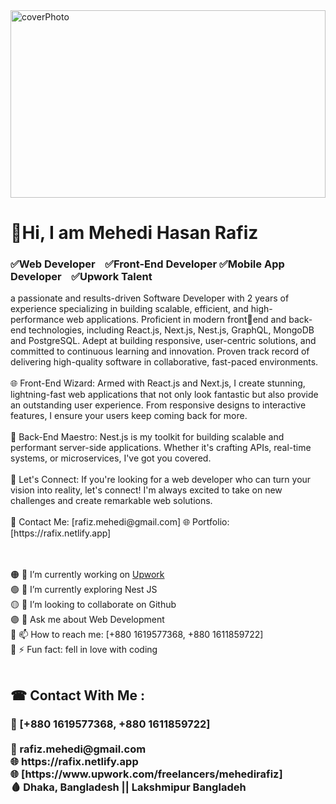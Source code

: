<img src="https://c4.wallpaperflare.com/wallpaper/435/542/549/javascript-google-node-js-html-microsoft-visual-studio-hd-wallpaper-preview.jpg" alt="coverPhoto" width="100%" height="300" />
<h1>👋Hi, I am Mehedi Hasan Rafiz</h1>
<h3>✅Web Developer &nbsp;&nbsp;  ✅Front-End Developer
  ✅Mobile App Developer &nbsp;&nbsp;  ✅Upwork Talent </h3>

<span>
a passionate and results-driven Software Developer with 2 years of experience specializing in building scalable, efficient, and high-performance web applications. Proficient in modern frontend and back-end technologies, including React.js, Next.js, Nest.js, GraphQL, MongoDB and PostgreSQL. Adept at building responsive, user-centric solutions, and committed to continuous learning and innovation. Proven track record of delivering high-quality software in collaborative, fast-paced environments.
<br /><br />
🌐 Front-End Wizard: Armed with React.js and Next.js, I create stunning, lightning-fast web applications that not only look fantastic but also provide an outstanding user experience. From responsive designs to interactive features, I ensure your users keep coming back for more.
<br /><br />
🔧 Back-End Maestro: Nest.js is my toolkit for building scalable and performant server-side applications. Whether it's crafting APIs, real-time systems, or microservices, I've got you covered.
<br /><br />
🔗 Let's Connect: If you're looking for a web developer who can turn your vision into reality, let's connect! I'm always excited to take on new challenges and create remarkable web solutions.
<br /><br />
📧 Contact Me: [rafiz.mehedi@gmail.com]
🌐 Portfolio: [https://rafix.netlify.app]

<br /><br />
🟠 🔭 I’m currently working on <a href="https://www.upwork.com/freelancers/mehedirafiz">Upwork</a> <br />
🟢 🌱 I’m currently exploring Nest JS <br />
🟡 👯 I’m looking to collaborate on Github <br />
🟣 💬 Ask me about Web Development <br />
🔵 📫 How to reach me: [+880 1619577368, +880 1611859722] <br />
🔴 ⚡ Fun fact: fell in love with coding
<br /><br />
<h2> ☎ Contact With Me : </h2>
<h3> 📶 [+880 1619577368, +880 1611859722] <br /><br />
 📧 rafiz.mehedi@gmail.com <br />
 🌐 https://rafix.netlify.app  <br />
 🌐 [https://www.upwork.com/freelancers/mehedirafiz] <br />
 🩸 Dhaka, Bangladesh || Lakshmipur Bangladeh <br />
